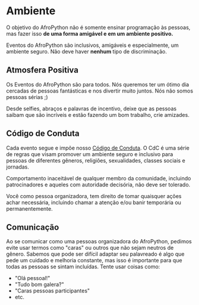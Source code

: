 # Ambiente

O objetivo do AfroPython não é somente ensinar programação às pessoas, mas fazer isso __de uma forma amigável e em um ambiente positivo.__

Eventos do AfroPython são inclusivos, amigáveis e especialmente, um ambiente seguro. Não deve haver __nenhum__ tipo de discriminação.

## Atmosfera Positiva

Os Eventos do AfroPython são para todos. Nós queremos ter um ótimo dia cercadas de pessoas fantásticas e nos divertir muito juntos. Nós não somos pessoas sérias ;)

Desde selfies, abraços e palavras de incentivo, deixe que as pessoas saibam que são incríveis e estão fazendo um bom trabalho, crie amizades.

## Código de Conduta

Cada evento segue e impõe nosso [Código de Conduta](https://github.com/AfroPython/afropython-site/wiki/C%C3%B3digo-de-Conduta). O CdC é uma série de regras que visam promover um ambiente seguro e inclusivo para pessoas de diferentes gêneros, religiões, sexualidades, classes sociais e jornadas.

Comportamento inaceitável de qualquer membro da comunidade, incluindo patrocinadores e aqueles com autoridade decisória, não deve ser tolerado.

Você como pessoa organizadora, tem direito de tomar quaisquer ações achar necessária, incluindo chamar a atenção e/ou banir temporária ou permanentemente.

## Comunicação

Ao se comunicar como uma pessoas organizadora do AfroPython, pedimos evite usar termos como "caras" ou outros que não sejam neutros de gênero. Sabemos que pode ser difícil adaptar seu palavreado é algo que pede um cuidado e melhoria constante, mas isso é importante para que todas as pessoas se sintam incluídas. Tente usar coisas como:

* "Olá pessoal!"
* "Tudo bom galera?"
* "Caras pessoas participantes"
* etc.
